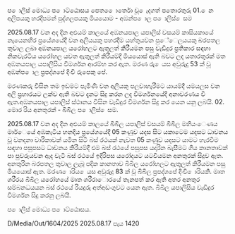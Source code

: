 ප ොලිස් මොධ්‍ය ප ොට්ඨොසය පෙත ෙොර්තො වූ ෙැදගත් පතොරතුරු 01. ෙන අලිපයකු හරදීපමන් පුද්ගලපයකු මියයොම - අඹන්ප ොල ප ොලිස් ෙසම

2025.08.17 වන අද දින අළුයම් කාලයේ අඹනයපාල යපාලිස් වසයම් කාසියකායේ නැයෙනහිර ප්‍රයේශයේදී වන අලියයකු පහරදීම යහ්තුයවන පුේෙලයයකු බරපතල තුවාල ලබා අඹනයපාල යරෝහලට ඇතුලත් කිරීයමන පසු වැඩිදුර ප්‍රතිකාර සඳහා නිකවැරටිය යරෝහල යවත ඇතුලත් කිරීයම්දී මියයොස් ඇති බවට ලද යතාරතුරක් මත අඹනයපාල යපාලිසිය විමර්ශන ආරම්භ කර ඇත. මරණ රු ෙයස අවුරුදු 53 ක් වූ අඹන්ප ොල ප්‍රපද්ශපේ දිංචි රුපෙකු පේ.

මරණකරු විසින තම ඉඩමට පැමිණි වන අලියකු පලවාහැරීමට යායම්දී යමයලස වන අලි ප්‍රහාරයට ලක්ව ඇති බවට දැනට සිදු කරන ලද විමර්ශනයේදී අනාවරණය වි ඇත.අඹනයපාල යපාලිස් ස්ථානය විසින වැඩිදුර විමර්ශන සිදු කර යෙන යනු ලබයි. 02. මොර රිය අනතුරක් - බිබිල ප ොලිස් ෙසම.

2025.08.17 වන අද දින අළුයම් කාලයේ බිබිල යපාලිස් වසයම් බිබිල මහියංෙණය මාර්ෙයේ අඹකැටිය හනදිය ප්‍රයේශයේදී 05 කණුව යදස සිට යකාටෙම යදසට ධාවනය වූ වනදනා චාරිකාවක් යමින සිටි බස් රථයක් නැවත 05 කණුව යදසට යාමට හැරවීම සඳහා පසුපසට ධාවනය කිරීයම්දී එම බස් රථයේ පසුපස යදාරින බැසීමට ගිය කානතාවක් පා පුවරුයවන ඇද වැටී බස් රථයේ ඉදිරිපස යරෝදයට යටවීයමන අනතුරක් සිදුව ඇත. අනතුරින බරපතල තුවාල ලැබූ පදික කානතාව බිබිල යරෝහලට ඇතුලත් කිරීයමන පසු මියයොස් ඇත. මරණ ොරිය ෙයස අවුරුදු 83 ක් වූ බිබිල ප්‍රපද්ශපේ දිංචි ොරියකි. මෘත ශරීරය බිබිල යරෝහයේ මෘත ශරීරාොරයේ තැනපත් කර ඇති අතර අනතුර සම්බනධයයන බස් රථයේ රියදුරු අත්අඩංගුවට යෙන ඇත. බිබිල යපාලිසිය වැඩිදුර විමර්ශන සිදු කරනු ලබයි.

ප ොලිස් මොධ්‍ය ප ොට්ඨොසය.

D/Media/Out/1604/2025 2025.08.17 පැය 1420